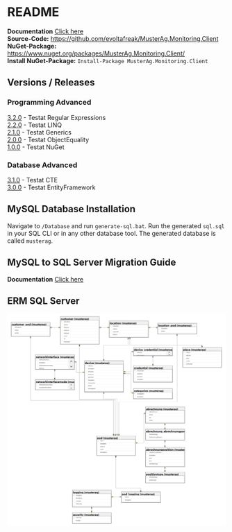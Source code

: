 ﻿# README
**Documentation** [Click here](./Documentation/Doc.md)  
**Source-Code:** https://github.com/evoltafreak/MusterAg.Monitoring.Client  
**NuGet-Package:** https://www.nuget.org/packages/MusterAg.Monitoring.Client/  
**Install NuGet-Package:** `Install-Package MusterAg.Monitoring.Client`  

## Versions / Releases
### Programming Advanced
[3.2.0](https://github.com/evoltafreak/MusterAg.Monitoring.Client/releases/tag/3.2.0) - Testat Regular Expressions   
[2.2.0](https://github.com/evoltafreak/MusterAg.Monitoring.Client/releases/tag/2.2.0) - Testat LINQ  
[2.1.0](https://github.com/evoltafreak/MusterAg.Monitoring.Client/releases/tag/2.1.0) - Testat Generics  
[2.0.0](https://github.com/evoltafreak/MusterAg.Monitoring.Client/releases/tag/2.0.0) - Testat ObjectEquality  
[1.0.0](https://github.com/evoltafreak/MusterAg.Monitoring.Client/releases/tag/1.0.0) - Testat NuGet  
### Database Advanced
[3.1.0](https://github.com/evoltafreak/MusterAg.Monitoring.Client/releases/tag/3.1.0) - Testat CTE  
[3.0.0](https://github.com/evoltafreak/MusterAg.Monitoring.Client/releases/tag/3.0.0) - Testat EntityFramework  

## MySQL Database Installation
Navigate to `/Database` and run `generate-sql.bat`. Run the generated `sql.sql` in your SQL CLI or in any other database tool.
The generated database is called `musterag`.

## MySQL to SQL Server Migration Guide
**Documentation** [Click here](./Documentation/MySQL_SQLServer_Migration.md)  

## ERM SQL Server
![ERM_SQLServer][ERM_SQLServer]

[ERM_SQLServer]: ./Documentation/Images/ERM_SQLServer.png "ERM_SQLServer"